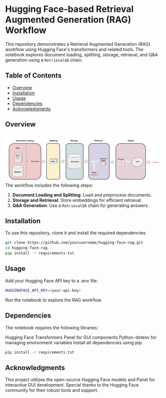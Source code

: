 # Hugging Face-based Retrieval Augmented Generation (RAG) Workflow

This repository demonstrates a Retrieval Augmented Generation (RAG) workflow using Hugging Face's transformers and related tools. The notebook explores document loading, splitting, storage, retrieval, and Q&A generation using a `RetrievalQA` chain.

## Table of Contents

- [Overview](#overview)
- [Installation](#installation)
- [Usage](#usage)
- [Dependencies](#dependencies)
- [Acknowledgments](#acknowledgments)

## Overview
![Overview](overview.png)
The workflow includes the following steps:
1. **Document Loading and Splitting**: Load and preprocess documents.
2. **Storage and Retrieval**: Store embeddings for efficient retrieval.
3. **Q&A Generation**: Use a `RetrievalQA` chain for generating answers.


## Installation

To use this repository, clone it and install the required dependencies:

```bash
git clone https://github.com/yourusername/hugging-face-rag.git
cd hugging-face-rag
pip install -r requirements.txt
```
## Usage
Add your Hugging Face API key to a .env file:
```bash
HUGGINGFACE_API_KEY=<your-api-key>
```
Run the notebook to explore the RAG workflow.

## Dependencies
The notebook requires the following libraries:

Hugging Face Transformers
Panel for GUI components
Python-dotenv for managing environment variables
Install all dependencies using pip:
```bash
pip install -r requirements.txt
```
## Acknowledgments
This project utilizes the open-source Hugging Face models and Panel for interactive GUI development. Special thanks to the Hugging Face community for their robust tools and support.


